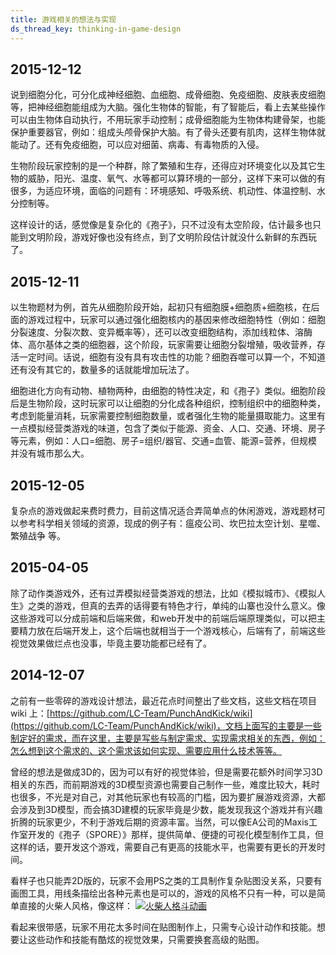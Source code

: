 ```yaml
---
title: 游戏相关的想法与实现
ds_thread_key: thinking-in-game-design
---
```


## 2015-12-12
说到细胞分化，可分化成神经细胞、血细胞、成骨细胞、免疫细胞、皮肤表皮细胞等，把神经细胞能组成为大脑。强化生物体的智能，有了智能后，看上去某些操作可以由生物体自动执行，不用玩家手动控制；成骨细胞能为生物体构建骨架，也能保护重要器官，例如：组成头颅骨保护大脑。有了骨头还要有肌肉，这样生物体就能动了。还有免疫细胞，可以应对细菌、病毒、有毒物质的入侵。

生物阶段玩家控制的是一个种群，除了繁殖和生存，还得应对环境变化以及其它生物的威胁，阳光、温度、氧气、水等都可以算环境的一部分，这样下来可以做的有很多，为适应环境，面临的问题有：环境感知、呼吸系统、机动性、体温控制、水分控制等。

这样设计的话，感觉像是复杂化的《孢子》，只不过没有太空阶段，估计最多也只能到文明阶段，游戏好像也没有终点，到了文明阶段估计就没什么新鲜的东西玩了。

## 2015-12-11
以生物题材为例，首先从细胞阶段开始，起初只有细胞膜+细胞质+细胞核，在后面的游戏过程中，玩家可以通过强化细胞核内的基因来修改细胞特性（例如：细胞分裂速度、分裂次数、变异概率等），还可以改变细胞结构，添加线粒体、溶酶体、高尔基体之类的细胞器，这个阶段，玩家需要让细胞分裂增殖，吸收营养，存活一定时间。话说，细胞有没有具有攻击性的功能？细胞吞噬可以算一个，不知道还有没有其它的，数量多的话就能增加玩法了。

细胞进化方向有动物、植物两种，由细胞的特性决定，和《孢子》类似。细胞阶段后是生物阶段，这时玩家可以让细胞的分化成各种组织，控制组织中的细胞种类，考虑到能量消耗，玩家需要控制细胞数量，或者强化生物的能量摄取能力。这里有一点模拟经营类游戏的味道，包含了类似于能源、资金、人口、交通、环境、房子等元素，例如：人口=细胞、房子=组织/器官、交通=血管、能源=营养，但规模并没有城市那么大。

## 2015-12-05
复杂点的游戏做起来费时费力，目前这情况适合弄简单点的休闲游戏，游戏题材可以参考科学相关领域的资源，现成的例子有：瘟疫公司、坎巴拉太空计划、星噬、繁殖战争 等。


## 2015-04-05
除了动作类游戏外，还有过弄模拟经营类游戏的想法，比如《模拟城市》、《模拟人生》之类的游戏，但真的去弄的话得要有特色才行，单纯的山寨也没什么意义。像这些游戏可以分成前端和后端来做，和web开发中的前端后端原理类似，可以把主要精力放在后端开发上，这个后端也就相当于一个游戏核心，后端有了，前端这些视觉效果做烂点也没事，毕竟主要功能都已经有了。

## 2014-12-07
之前有一些零碎的游戏设计想法，最近花点时间整出了些文档，这些文档在项目 wiki 上：[https://github.com/LC-Team/PunchAndKick/wiki](https://github.com/LC-Team/PunchAndKick/wiki)，文档上面写的主要是一些制定好的需求，而在这里，主要是写些与制定需求、实现需求相关的东西，例如：怎么想到这个需求的、这个需求该如何实现、需要应用什么技术等等。

曾经的想法是做成3D的，因为可以有好的视觉体验，但是需要花额外时间学习3D相关的东西，而前期游戏的3D模型资源也需要自己制作一些，难度比较大，耗时也很多，不光是对自己，对其他玩家也有较高的门槛，因为要扩展游戏资源，大都会涉及到3D模型，而会搞3D建模的玩家毕竟是少数，能发现我这个游戏并有兴趣折腾的玩家更少，不利于游戏后期的资源丰富。当然，可以像EA公司的Maxis工作室开发的《孢子（SPORE）》那样，提供简单、便捷的可视化模型制作工具，但这样的话，要开发这个游戏，需要自己有更高的技能水平，也需要有更长的开发时间。

看样子也只能弄2D版的，玩家不会用PS之类的工具制作复杂贴图没关系，只要有画图工具，用线条描绘出各种元素也是可以的，游戏的风格不只有一种，可以是简单直接的火柴人风格，像这样：
[![火柴人格斗动画](/static/images/article/matchman-fighting.gif "火柴人格斗动画")](/static/images/article/matchman-fighting.gif)

看起来很带感，玩家不用花太多时间在贴图制作上，只需专心设计动作和技能。想要让这些动作和技能有酷炫的视觉效果，只需要换套高级的贴图。
